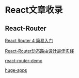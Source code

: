 # React文章收录

## React-Router

[React Router 4 简易入门](https://segmentfault.com/a/1190000010174260#articleHeader0)

[React-Router动态路由设计最佳实践](https://segmentfault.com/a/1190000011765141)

[react-router-demo](https://github.com/lovefishs/react-router-demo)

[huge-apps](https://github.com/ReactTraining/react-router/tree/v3/examples/huge-apps)
